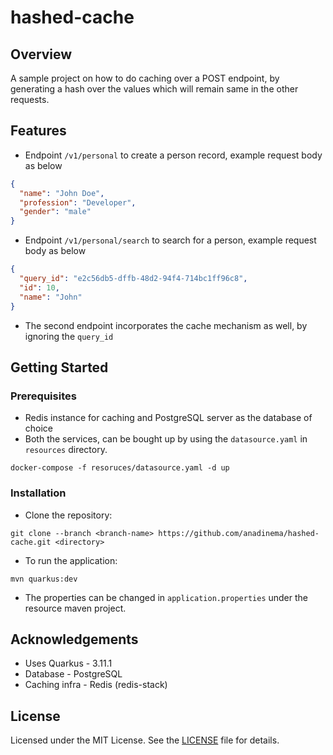 # hashed-cache

## Overview

A sample project on how to do caching over a POST endpoint, by generating a hash over the values
which will remain same in the other requests.

## Features

- Endpoint `/v1/personal` to create a person record, example request body as below
```json
{
  "name": "John Doe",
  "profession": "Developer",
  "gender": "male"
}
```
- Endpoint `/v1/personal/search` to search for a person, example request body as below
```json
{
  "query_id": "e2c56db5-dffb-48d2-94f4-714bc1ff96c8",
  "id": 10,
  "name": "John"
}
```
- The second endpoint incorporates the cache mechanism as well, by ignoring the `query_id`

## Getting Started

### Prerequisites

- Redis instance for caching and PostgreSQL server as the database of choice
- Both the services, can be bought up by using the `datasource.yaml` in `resources` directory.
```shell
docker-compose -f resoruces/datasource.yaml -d up
```

### Installation

- Clone the repository:
```shell
git clone --branch <branch-name> https://github.com/anadinema/hashed-cache.git <directory>
```
- To run the application:
```shell
mvn quarkus:dev
```
- The properties can be changed in `application.properties` under the resource maven project.

## Acknowledgements

- Uses Quarkus - 3.11.1
- Database - PostgreSQL
- Caching infra - Redis (redis-stack)

## License

Licensed under the MIT License. See the [LICENSE](LICENSE) file for details.